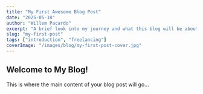 ```yaml
---
title: "My First Awesome Blog Post"
date: "2025-05-18"
author: "Willem Pacardo"
excerpt: "A brief look into my journey and what this blog will be about."
slug: "my-first-post"
tags: ["introduction", "freelancing"]
coverImage: "/images/blog/my-first-post-cover.jpg" 
---
```


## Welcome to My Blog!
This is where the main content of your blog post will go...
